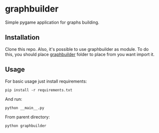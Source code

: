 # graphbuilder

Simple pygame application for graphs building.

## Installation

Clone this repo. Also, it's possible to use graphbuilder as module. To do this, you should place [graphbuilder](https://github.com/shevelidze/graphbuilder/tree/main/graphbuilder) folder to place from you want import it.

## Usage
For basic usage just install requirements:

```
pip install -r requirements.txt
```
And run:

```
python __main__.py
```

From parent directory:

```
python graphbuilder
```